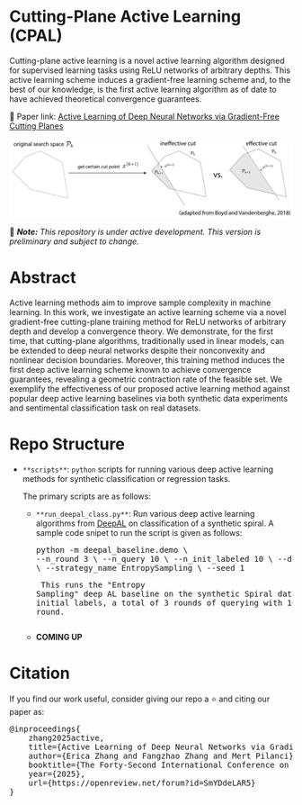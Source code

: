 # Cutting-Plane Active Learning (CPAL)

Cutting-plane active learning is a novel active learning algorithm designed for supervised learning tasks using ReLU networks of arbitrary depths. This active learning scheme induces a gradient-free learning scheme and, to the best of our knowledge, is the first active learning algorithm as of date to have achieved theoretical convergence guarantees. 

🔗 Paper link: [Active Learning of Deep Neural Networks via Gradient-Free Cutting Planes](https://arxiv.org/pdf/2410.02145?)

![CPAL pipeline](documentation/cpal.png)

🚨 ***Note:*** *This repository is under active development. This version is preliminary and subject to change.*

# Abstract
Active learning methods aim to improve sample complexity in machine learning. In this work, we investigate an active learning scheme via a novel gradient-free cutting-plane training method for ReLU networks of arbitrary depth and develop a convergence theory. 
We demonstrate, for the first time, that cutting-plane algorithms, traditionally used in linear models, can be extended to deep neural networks despite their nonconvexity and nonlinear decision boundaries. Moreover, this training method induces the first deep active learning scheme known to achieve convergence guarantees, revealing a geometric contraction rate of the feasible set. We exemplify the effectiveness of our proposed active learning method against popular deep active learning baselines via both synthetic data experiments and sentimental classification task on real datasets.

# Repo Structure

- `**scripts**`: `python` scripts for running various deep active learning methods for synthetic classification or regression tasks. 
    
    The primary scripts are as follows:
    - `**run_deepal_class.py**`: Run various deep active learning algorithms from [DeepAL](https://github.com/ej0cl6/deep-active-learning) on classification of a synthetic spiral. A sample code snipet to run the script is given as follows: <pre>python -m deepal_baseline.demo \ --n_round 3 \ --n_query 10 \ --n_init_labeled 10 \ --dataset_name Spiral \ --strategy_name EntropySampling \ --seed 1<pre> This runs the "Entropy Sampling" deep AL baseline on the synthetic Spiral dataset with 10 initial labels, a total of 3 rounds of querying with 10 queries in each round. 
    - **COMING UP**


# Citation

If you find our work useful, consider giving our repo a ⭐ and citing our paper as:

<pre>@inproceedings{
    zhang2025active,
    title={Active Learning of Deep Neural Networks via Gradient-Free Cutting Planes},
    author={Erica Zhang and Fangzhao Zhang and Mert Pilanci},
    booktitle={The Forty-Second International Conference on Machine Learning},
    year={2025},
    url={https://openreview.net/forum?id=SmYDdeLAR5}
}</pre>
